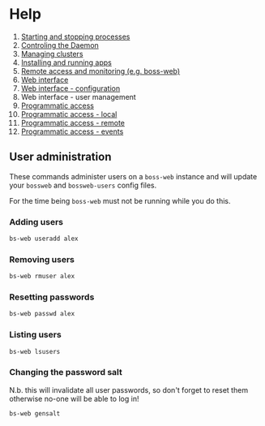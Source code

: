 # Help

1. [Starting and stopping processes](processes.md)
1. [Controling the Daemon](daemon.md)
1. [Managing clusters](clusters.md)
1. [Installing and running apps](apps.md)
1. [Remote access and monitoring (e.g. boss-web)](remote.md)
1. [Web interface](web.md)
1. [Web interface - configuration](web-config.md)
1. Web interface - user management
1. [Programmatic access](programmatic-access.md)
1. [Programmatic access - local](programmatic-access-local.md)
1. [Programmatic access - remote](programmatic-access-remote.md)
1. [Programmatic access - events](programmatic-access-events.md)

## User administration

These commands administer users on a `boss-web` instance and will update your `bossweb` and `bossweb-users` config files.

For the time being `boss-web` must not be running while you do this.

### Adding users

```sh
bs-web useradd alex
```

### Removing users

```sh
bs-web rmuser alex
```

### Resetting passwords

```sh
bs-web passwd alex
```

### Listing users

```sh
bs-web lsusers
```

### Changing the password salt

N.b. this will invalidate all user passwords, so don't forget to reset them otherwise no-one will be able to log in!

```sh
bs-web gensalt
```
